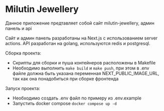 # Milutin Jewellery

Данное приложение предтавляет собой сайт milutin-jewellery, админ панель и api

Сайт и админ панель разработаны на Next.js с использованием server actions.
API разработан на golang, используются redis и postgresql.

Сборка проекта:

- Скрипты для сборки и пуша контейнеров расположены в Makefile
- Необходимо выполнить `make build` и `make push`, при этом в .env файле должна быть указана переменная NEXT_PUBLIC_IMAGE_URL, так как она понадобиться при сборке фронтенда

Запуск проекта:

- Необходимо создать .env файл по примеру из .env.example
- Запустить docker compose `docker compose up -d`
